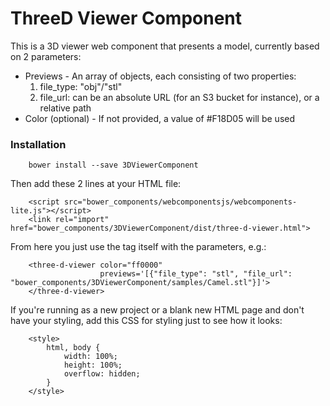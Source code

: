 
ThreeD Viewer Component
=====================

This is a 3D viewer web component that presents a model, currently based on 2 parameters:

* Previews - An array of objects, each consisting of two properties:
 	1. file_type: "obj"/"stl"
 	2. file_url: can be an absolute URL (for an S3 bucket for instance), or a relative path
* Color (optional) - If not provided, a value of #F18D05 will be used

### Installation

		bower install --save 3DViewerComponent

Then add these 2 lines at your HTML file:

        <script src="bower_components/webcomponentsjs/webcomponents-lite.js"></script>
        <link rel="import" href="bower_components/3DViewerComponent/dist/three-d-viewer.html">

From here you just use the tag itself with the parameters, e.g.:

        <three-d-viewer color="ff0000" 
                        previews='[{"file_type": "stl", "file_url": "bower_components/3DViewerComponent/samples/Camel.stl"}]'>
        </three-d-viewer>

If you're running as a new project or a blank new HTML page and don't have your styling, add this CSS for styling just to see how it looks:

        <style>
            html, body {
                width: 100%;
                height: 100%;
                overflow: hidden;
            }
        </style>

    